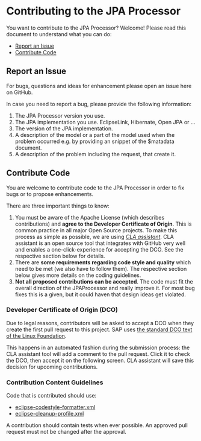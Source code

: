 # Contributing to the JPA Processor
You want to contribute to the JPA Processor? Welcome! Please read this document to understand what you can do:
 * [Report an Issue](#report-an-issue)
 * [Contribute Code](#contribute-code)

## Report an Issue
For bugs, questions and ideas for enhancement please open an issue here on GitHub.

In case you need to report a bug, please provide the following information:

1. The JPA Processor version you use.
2. The JPA implementation you use. EclipseLink, Hibernate, Open JPA or ...
3. The version of the JPA implementation.
4. A description of the model or a part of the model used when the problem occurred e.g. by providing an snippet of the $matadata document.
5. A description of the problem including the request, that create it.


## Contribute Code

You are welcome to contribute code to the JPA Processor in order to fix bugs or to propose enhancements.

There are three important things to know:

1.  You must be aware of the Apache License (which describes contributions) and **agree to the Developer Certificate of Origin**. This is common practice in all major Open Source projects. To make this process as simple as possible, we are using *[CLA assistant](https://cla-assistant.io/)*. CLA assistant is an open source tool that integrates with GitHub very well and enables a one-click-experience for accepting the DCO. See the respective section below for details.
2.  There are **some requirements regarding code style and quality** which need to be met (we also have to follow them). The respective section below gives more details on the coding guidelines.
3.  **Not all proposed contributions can be accepted**. The code must fit the overall direction of the JPAProcessor and really improve it. For most bug fixes this is a given, but it could haven that design ideas get violated.

### Developer Certificate of Origin (DCO)

Due to legal reasons, contributors will be asked to accept a DCO when they create the first pull request to this project. SAP uses [the standard DCO text of the Linux Foundation](https://developercertificate.org/).

This happens in an automated fashion during the submission process:	 the CLA assistant tool will add a comment to the pull request. Click it to check the DCO, then accept it on the following screen. CLA assistant will save this decision for upcoming contributions.

### Contribution Content Guidelines

Code that is contributed should use:

- [eclipse-codestyle-formatter.xml](https://github.com/SAP/olingo-jpa-processor-v4/blob/master/jpa/eclipse-codestyle-formatter.xml)
- [eclipse-cleanup-profile.xml](https://github.com/SAP/olingo-jpa-processor-v4/blob/master/jpa/eclipse-cleanup-profile.xml)

A contribution should contain tests when ever possible. An approved pull request must not be changed after the approval.